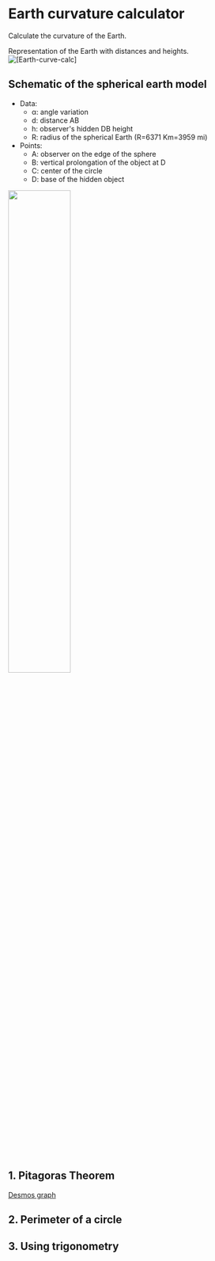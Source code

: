 # Earth curvature calculator
Calculate the curvature of the Earth.

Representation of the Earth with distances and heights.
![[Earth-curve-calc]](Earth-curve-calc.png)


## Schematic of the spherical earth model
- Data:
	- α: angle variation
	- d: distance AB
	- h: observer's hidden DB height
	- R: radius of the spherical Earth (R=6371 Km=3959 mi)
- Points:
	- A: observer on the edge of the sphere
	- B: vertical prolongation of the object at D
	- C: center of the circle
	- D: base of the hidden object
<img src="https://raw.githubusercontent.com/Curiosity432/Earth-curvature-calculator/main/Trigonometry-sphere.png" width=50% height=50%>

## 1. Pitagoras Theorem
[Desmos graph](https://www.desmos.com/calculator/cbdgduxedl)

## 2. Perimeter of a circle

## 3. Using trigonometry

